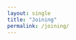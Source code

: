 ```yaml
---
layout: single
title: "Joining"
permalink: /joining/
---
```


<style>
/* 🔕 Hide the Minimal Mistakes pager on this page */
.pagination{ display:none !important; }

/* 🔕 Hide RSS/Feed icon only on this page */
.page__footer-follow .social-icons li:has(a[href$="feed.xml"]),
.page__footer-follow .social-icons li:has(.fa-rss),
.page__footer-follow .social-icons a[href$="feed.xml"],
.page__footer-follow .social-icons .fa-rss{
  display:none !important;
}
